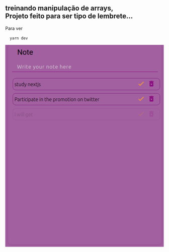 ## treinando manipulação de arrays, </br>Projeto feito para ser tipo de lembrete...

Para ver
```
  yarn dev
```

<img src='./public/text.png'>
